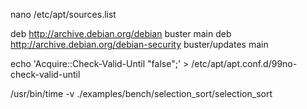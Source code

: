 nano /etc/apt/sources.list

deb http://archive.debian.org/debian buster main
deb http://archive.debian.org/debian-security buster/updates main

echo 'Acquire::Check-Valid-Until "false";' > /etc/apt/apt.conf.d/99no-check-valid-until

/usr/bin/time -v ./examples/bench/selection_sort/selection_sort
